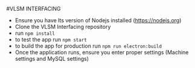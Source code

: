 #VLSM INTERFACING

- Ensure you have lts version of Nodejs installed (https://nodejs.org)
- Clone the VLSM Interfacing repository
- run `npm install`
- to test the app run `npm start`
- to build the app for production run `npm run electron:build`
- Once the application runs, ensure you enter proper settings (Machine settings and MySQL settings)

